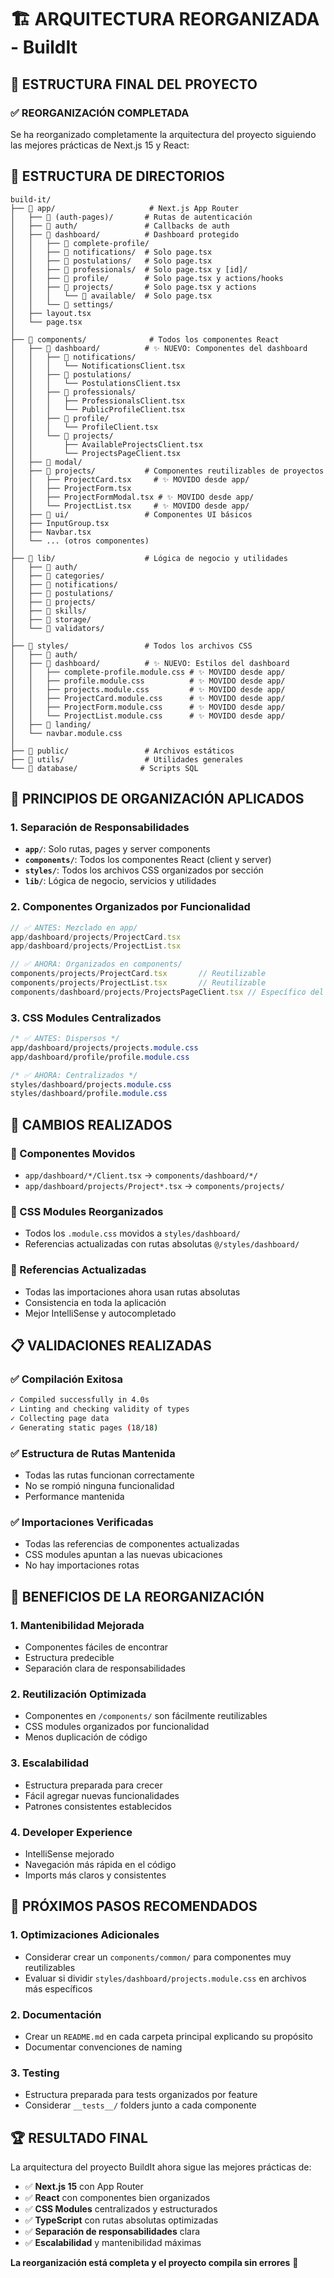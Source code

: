 # 🏗️ ARQUITECTURA REORGANIZADA - BuildIt

## 📁 **ESTRUCTURA FINAL DEL PROYECTO**

### **✅ REORGANIZACIÓN COMPLETADA**

Se ha reorganizado completamente la arquitectura del proyecto siguiendo las mejores prácticas de Next.js 15 y React:

## 📂 **ESTRUCTURA DE DIRECTORIOS**

```
build-it/
├── 📁 app/                     # Next.js App Router
│   ├── 📁 (auth-pages)/       # Rutas de autenticación
│   ├── 📁 auth/               # Callbacks de auth
│   ├── 📁 dashboard/          # Dashboard protegido
│   │   ├── 📁 complete-profile/
│   │   ├── 📁 notifications/  # Solo page.tsx
│   │   ├── 📁 postulations/   # Solo page.tsx
│   │   ├── 📁 professionals/  # Solo page.tsx y [id]/
│   │   ├── 📁 profile/        # Solo page.tsx y actions/hooks
│   │   ├── 📁 projects/       # Solo page.tsx y actions
│   │   │   └── 📁 available/  # Solo page.tsx
│   │   └── 📁 settings/
│   ├── layout.tsx
│   └── page.tsx
│
├── 📁 components/              # Todos los componentes React
│   ├── 📁 dashboard/          # ✨ NUEVO: Componentes del dashboard
│   │   ├── 📁 notifications/
│   │   │   └── NotificationsClient.tsx
│   │   ├── 📁 postulations/
│   │   │   └── PostulationsClient.tsx
│   │   ├── 📁 professionals/
│   │   │   ├── ProfessionalsClient.tsx
│   │   │   └── PublicProfileClient.tsx
│   │   ├── 📁 profile/
│   │   │   └── ProfileClient.tsx
│   │   └── 📁 projects/
│   │       ├── AvailableProjectsClient.tsx
│   │       └── ProjectsPageClient.tsx
│   ├── 📁 modal/
│   ├── 📁 projects/           # Componentes reutilizables de proyectos
│   │   ├── ProjectCard.tsx     # ✨ MOVIDO desde app/
│   │   ├── ProjectForm.tsx
│   │   ├── ProjectFormModal.tsx # ✨ MOVIDO desde app/
│   │   └── ProjectList.tsx     # ✨ MOVIDO desde app/
│   ├── 📁 ui/                 # Componentes UI básicos
│   ├── InputGroup.tsx
│   ├── Navbar.tsx
│   └── ... (otros componentes)
│
├── 📁 lib/                    # Lógica de negocio y utilidades
│   ├── 📁 auth/
│   ├── 📁 categories/
│   ├── 📁 notifications/
│   ├── 📁 postulations/
│   ├── 📁 projects/
│   ├── 📁 skills/
│   ├── 📁 storage/
│   └── 📁 validators/
│
├── 📁 styles/                 # Todos los archivos CSS
│   ├── 📁 auth/
│   ├── 📁 dashboard/          # ✨ NUEVO: Estilos del dashboard
│   │   ├── complete-profile.module.css # ✨ MOVIDO desde app/
│   │   ├── profile.module.css          # ✨ MOVIDO desde app/
│   │   ├── projects.module.css         # ✨ MOVIDO desde app/
│   │   ├── ProjectCard.module.css      # ✨ MOVIDO desde app/
│   │   ├── ProjectForm.module.css      # ✨ MOVIDO desde app/
│   │   └── ProjectList.module.css      # ✨ MOVIDO desde app/
│   ├── 📁 landing/
│   └── navbar.module.css
│
├── 📁 public/                 # Archivos estáticos
├── 📁 utils/                  # Utilidades generales
└── 📁 database/              # Scripts SQL
```

## 🎯 **PRINCIPIOS DE ORGANIZACIÓN APLICADOS**

### **1. Separación de Responsabilidades**
- **`app/`**: Solo rutas, pages y server components
- **`components/`**: Todos los componentes React (client y server)
- **`styles/`**: Todos los archivos CSS organizados por sección
- **`lib/`**: Lógica de negocio, servicios y utilidades

### **2. Componentes Organizados por Funcionalidad**
```typescript
// ✅ ANTES: Mezclado en app/
app/dashboard/projects/ProjectCard.tsx
app/dashboard/projects/ProjectList.tsx

// ✅ AHORA: Organizados en components/
components/projects/ProjectCard.tsx       // Reutilizable
components/projects/ProjectList.tsx       // Reutilizable
components/dashboard/projects/ProjectsPageClient.tsx // Específico del dashboard
```

### **3. CSS Modules Centralizados**
```css
/* ✅ ANTES: Dispersos */
app/dashboard/projects/projects.module.css
app/dashboard/profile/profile.module.css

/* ✅ AHORA: Centralizados */
styles/dashboard/projects.module.css
styles/dashboard/profile.module.css
```

## 🔄 **CAMBIOS REALIZADOS**

### **📁 Componentes Movidos**
- `app/dashboard/*/Client.tsx` → `components/dashboard/*/`
- `app/dashboard/projects/Project*.tsx` → `components/projects/`

### **🎨 CSS Modules Reorganizados**
- Todos los `.module.css` movidos a `styles/dashboard/`
- Referencias actualizadas con rutas absolutas `@/styles/dashboard/`

### **🔗 Referencias Actualizadas**
- Todas las importaciones ahora usan rutas absolutas
- Consistencia en toda la aplicación
- Mejor IntelliSense y autocompletado

## 📋 **VALIDACIONES REALIZADAS**

### **✅ Compilación Exitosa**
```bash
✓ Compiled successfully in 4.0s
✓ Linting and checking validity of types
✓ Collecting page data
✓ Generating static pages (18/18)
```

### **✅ Estructura de Rutas Mantenida**
- Todas las rutas funcionan correctamente
- No se rompió ninguna funcionalidad
- Performance mantenida

### **✅ Importaciones Verificadas**
- Todas las referencias de componentes actualizadas
- CSS modules apuntan a las nuevas ubicaciones
- No hay importaciones rotas

## 🎨 **BENEFICIOS DE LA REORGANIZACIÓN**

### **1. Mantenibilidad Mejorada**
- Componentes fáciles de encontrar
- Estructura predecible
- Separación clara de responsabilidades

### **2. Reutilización Optimizada**
- Componentes en `/components/` son fácilmente reutilizables
- CSS modules organizados por funcionalidad
- Menos duplicación de código

### **3. Escalabilidad**
- Estructura preparada para crecer
- Fácil agregar nuevas funcionalidades
- Patrones consistentes establecidos

### **4. Developer Experience**
- IntelliSense mejorado
- Navegación más rápida en el código
- Imports más claros y consistentes

## 🚀 **PRÓXIMOS PASOS RECOMENDADOS**

### **1. Optimizaciones Adicionales**
- Considerar crear un `components/common/` para componentes muy reutilizables
- Evaluar si dividir `styles/dashboard/projects.module.css` en archivos más específicos

### **2. Documentación**
- Crear un `README.md` en cada carpeta principal explicando su propósito
- Documentar convenciones de naming

### **3. Testing**
- Estructura preparada para tests organizados por feature
- Considerar `__tests__/` folders junto a cada componente

## 🏆 **RESULTADO FINAL**

La arquitectura del proyecto BuildIt ahora sigue las mejores prácticas de:

- ✅ **Next.js 15** con App Router
- ✅ **React** con componentes bien organizados  
- ✅ **CSS Modules** centralizados y estructurados
- ✅ **TypeScript** con rutas absolutas optimizadas
- ✅ **Separación de responsabilidades** clara
- ✅ **Escalabilidad** y mantenibilidad máximas

**La reorganización está completa y el proyecto compila sin errores** 🎉
